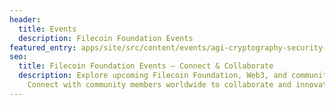 ```yaml
---
header:
  title: Events
  description: Filecoin Foundation Events
featured_entry: apps/site/src/content/events/agi-cryptography-security-multipolar-scenarios-workshop.md
seo:
  title: Filecoin Foundation Events – Connect & Collaborate
  description: Explore upcoming Filecoin Foundation, Web3, and community events.
    Connect with community members worldwide to collaborate and innovate.
---
```

